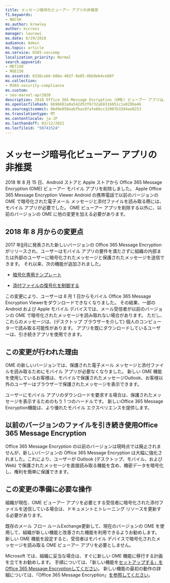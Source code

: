 ```yaml
---
title: メッセージ暗号化ビューアー アプリの非推奨
f1.keywords:
- NOCSH
ms.author: krowley
author: kccross
manager: laurawi
ms.date: 6/29/2018
audience: Admin
ms.topic: article
ms.service: O365-seccomp
localization_priority: Normal
search.appverid:
- MET150
- MOE150
ms.assetid: 6336cabb-b06e-402f-9e85-8bb9eb4ce68f
ms.collection:
- M365-security-compliance
ms.custom:
- seo-marvel-apr2020
description: 2018 Office 365 Message Encryption (OME) ビューアー アプリは、Android ストアと Apple ストアから削除されました。
ms.openlocfilehash: bb96601a8a542d53f6732ab9316051c1a820ba46
ms.sourcegitcommit: 06d9e056eabfbac8fafe66cc32907b33d4ae8253
ms.translationtype: MT
ms.contentlocale: ja-JP
ms.lasthandoff: 03/12/2021
ms.locfileid: "50741524"
---
```

# <a name="deprecating-message-encryption-viewer-app"></a>メッセージ暗号化ビューアー アプリの非推奨

2018 年 8 月 15 日、Android ストアと Apple ストアから Office 365 Message Encryption (OME) ビューアー モバイル アプリを削除しました。 Apple Office 365 Message Encryption Viewer Android の携帯電話で以前のバージョンの OME で暗号化された電子メール メッセージと添付ファイルを読み取る際には、モバイル アプリが必要でした。 OME ビューアー アプリを削除する以外に、以前のバージョンの OME に他の変更を加える必要があります。
  
## <a name="changes-from-august-2018"></a>2018 年 8 月からの変更点

2017 年[9](https://aka.ms/ome2017)月に発表された新しいバージョンの Office 365 Message Encryption がリリースされ、ユーザーはモバイル アプリの要件を満たさずに組織の内部または外部のユーザーに暗号化されたメッセージと保護されたメッセージを送信できます。 それ以来、次の機能が追加されました。
  
- [暗号化専用テンプレート](https://aka.ms/encryptonly)

- [添付ファイルの復号化を制御する](https://techcommunity.microsoft.com/t5/Security-Privacy-and-Compliance/Admin-control-for-attachments-now-available-in-Office-365/ba-p/204007)

この変更により、ユーザーは 8 月 1 日からモバイル Office 365 Message Encryption Viewerをダウンロードできなくなりました。 その結果、一部の Android および Apple モバイル デバイスでは、メール受信者が以前のバージョンの OME で暗号化されたメッセージを読み取れない場合があります。 ただし、これらのメッセージは、(デスクトップ ブラウザーを介して) 個人のコンピューターで読み取る可能性があります。 アプリを既にダウンロードしているユーザーは、引き続きアプリを使用できます。
  
## <a name="why-this-change-was-made"></a>この変更が行われた理由

OME の新しいバージョンでは、保護された電子メール メッセージと添付ファイルを読み取るためにモバイル アプリが必要なくなりました。 新しい OME 機能を使用しているお客様は、モバイルで保護されたメッセージOutlook、お客様以外のユーザーはブラウザーで保護されたメッセージを表示できます。
  
ユーザーにモバイル アプリのダウンロードを要求する場合は、保護されたメッセージを表示するためのもう 1 つのハードルです。 新しいOffice 365 Message Encryption機能は、より優れたモバイル エクスペリエンスを提供します。
  
## <a name="can-i-still-use-the-previous-version-of-office-365-message-encryption"></a>以前のバージョンのファイルを引き続き使用Office 365 Message Encryption

Office 365 Message Encryption の以前のバージョンは現時点では廃止されませんが、新しいバージョンの Office 365 Message Encryption は大幅に強化されました。これにより、ユーザーが Outlook (デスクトップ、モバイル、および Web) で保護されたメッセージを直接読み取る機能を含め、機密データを暗号化し、権利を簡単に保護できます。 
  
## <a name="what-do-i-need-to-do-to-prepare-for-this-change"></a>この変更の準備に必要な操作

組織が現在、OME ビューアー アプリを必要とする受信者に暗号化された添付ファイルを送信している場合は、ドキュメントとトレーニング リソースを更新する必要があります。
  
既存のメール フロー ルールExchange更新して、現在のバージョンの OME を使用して、組織が新しい機能と改善された機能を利用できるようお勧めします。 新しい OME 機能を設定すると、受信者はモバイル デバイスで暗号化されたメッセージを読み取る OME ビューアー アプリを必要としません。
  
Microsoft では、組織に妥当な場合は、すぐに新しい OME 機能に移行する計画を立てをお勧めします。 手順については、「新しい機能を[セットアップする」をOffice 365 Message Encryptionしてください](set-up-new-message-encryption-capabilities.md)。 新しい機能の最初の動作の詳細については、「Office 365 Message Encryption」[を参照してください](ome.md)。
  

